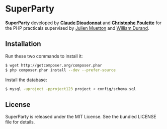 SuperParty
==========

**SuperParty** developed by **[Claude Dioudonnat](https://github.com/claudusd)** and **[Christophe Poulette](https://github.com/Totof6942)** for the PHP practicals supervised by [Julien Muetton](https://github.com/themouette) and [William Durand](https://github.com/willdurand).

Installation
-----

Run these two commands to install it:

``` bash
$ wget http://getcomposer.org/composer.phar
$ php composer.phar install --dev --prefer-source
```

Install the database:

``` bash
$ mysql -uproject -pproject123 project < config/schema.sql
```

License
-------

SuperParty is released under the MIT License. See the bundled LICENSE file for details.

